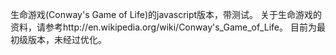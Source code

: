 生命游戏(Conway's Game of Life)的javascript版本，带测试。
关于生命游戏的资料，请参考http://en.wikipedia.org/wiki/Conway's_Game_of_Life。
目前为最初级版本，未经过优化。